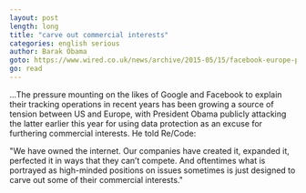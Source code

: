 ```yaml
---
layout: post
length: long
title: "carve out commercial interests"
categories: english serious
author: Barak Obama
goto: https://www.wired.co.uk/news/archive/2015-05/15/facebook-europe-privacy-warning?ref=speak.junglestar.org
go: read
---
```

...The pressure mounting on the likes of Google and Facebook to explain their tracking operations in recent years has been growing a source of tension between US and Europe, with President Obama publicly attacking the latter earlier this year for using data protection as an excuse for furthering commercial interests. He told Re/Code:

"We have owned the internet. Our companies have created it, expanded it, perfected it in ways that they can’t compete. And oftentimes what is portrayed as high-minded positions on issues sometimes is just designed to carve out some of their commercial interests."
